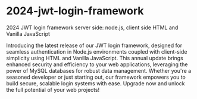 # 2024-jwt-login-framework
2024 JWT login framework server side: node.js, client side HTML and Vanilla JavaScript


Introducing the latest release of our JWT login framework, designed for seamless authentication in Node.js environments coupled with client-side simplicity using HTML and Vanilla JavaScript. This annual update brings enhanced security and efficiency to your web applications, leveraging the power of MySQL databases for robust data management. Whether you're a seasoned developer or just starting out, our framework empowers you to build secure, scalable login systems with ease. Upgrade now and unlock the full potential of your web projects!
